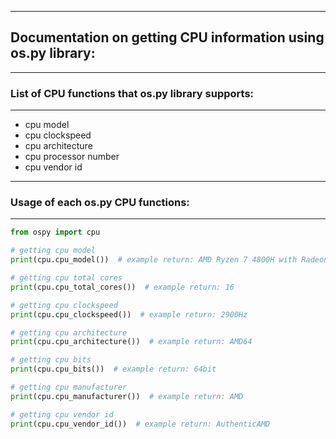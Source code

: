 ------------------------
## Documentation on getting CPU information using os.py library:
------------------------
### List of CPU functions that os.py library supports:
------------------------

* cpu model
* cpu clockspeed
* cpu architecture
* cpu processor number
* cpu vendor id

------------------------
### Usage of each os.py CPU functions:
------------------------

```python
from ospy import cpu

# getting cpu model
print(cpu.cpu_model())  # example return: AMD Ryzen 7 4800H with Radeon Graphics

# getting cpu total cores
print(cpu.cpu_total_cores())  # example return: 16

# getting cpu clockspeed
print(cpu.cpu_clockspeed())  # example return: 2900Hz

# getting cpu architecture
print(cpu.cpu_architecture())  # example return: AMD64

# getting cpu bits
print(cpu.cpu_bits())  # example return: 64bit

# getting cpu manufacturer
print(cpu.cpu_manufacturer())  # example return: AMD

# getting cpu vendor id
print(cpu.cpu_vendor_id())  # example return: AuthenticAMD
```